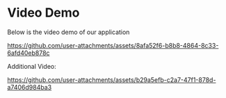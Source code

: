 # Video Demo

Below is the video demo of our application







https://github.com/user-attachments/assets/8afa52f6-b8b8-4864-8c33-6afd40eb878c

Additional Video:

https://github.com/user-attachments/assets/b29a5efb-c2a7-47f1-878d-a7406d984ba3




